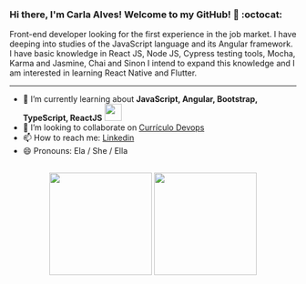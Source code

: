 ### Hi there, I'm Carla Alves! Welcome to my GitHub! 👋 :octocat:

<!--
**carlacou/carlacou** is a ✨ _special_ ✨ repository because its `README.md` (this file) appears on your GitHub profile.
-->

Front-end developer looking for the first experience in the job market. I have deeping into studies of the JavaScript language and its Angular framework. I have basic knowledge in React JS, Node JS, Cypress testing tools, Mocha, Karma and Jasmine, Chai and Sinon I intend to expand this knowledge and I am interested in learning React Native and Flutter.

___


- 🌱 I’m currently learning about **JavaScript, Angular, Bootstrap, TypeScript, ReactJS** <img src="https://media.giphy.com/media/WUlplcMpOCEmTGBtBW/giphy.gif" width="30">
- 👯 I’m looking to collaborate on [Currículo Devops](https://github.com/treinalinux/Curriculo-DevOps)
- 📫 How to reach me: [Linkedin](https://bit.ly/3qC4tLP)
- 😄 Pronouns: Ela / She / Ella

##

<div align="center">
  <img height="180em" src="https://github-readme-stats.vercel.app/api?username=carlacou&show_icons=true&theme=calm&include_all_commits=true&count_private=true"/>
  <img height="180em" src="https://github-readme-stats.vercel.app/api/top-langs/?username=carlacou&layout=compact&langs_count=7&theme=calm"/>
</div>
